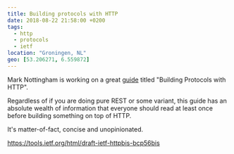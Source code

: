 ```yaml
---
title: Building protocols with HTTP
date: 2018-08-22 21:58:00 +0200
tags:
  - http
  - protocols
  - ietf
location: "Groningen, NL"
geo: [53.206271, 6.559872]
---
```


Mark Nottingham is working on a great [guide][1] titled "Building Protocols
with HTTP".

Regardless of if you are doing pure REST or some variant, this guide has an
absolute wealth of information that everyone should read at least once before
building something on top of HTTP.

It's matter-of-fact, concise and unopinionated.

<https://tools.ietf.org/html/draft-ietf-httpbis-bcp56bis>

[1]: https://tools.ietf.org/html/draft-ietf-httpbis-bcp56bis
